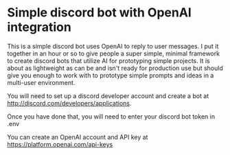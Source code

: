 # Simple discord bot with OpenAI integration

This is a simple discord bot uses OpenAI to reply to user messages. I put it together in an hour or so to give people a super simple, minimal framework to create discord bots that utilize AI for prototyping simple projects. It is about as lightweight as can be and isn't ready for production use but should give you enough to work with to prototype simple prompts and ideas in a multi-user environment.

You will need to set up a discord developer account and create a bot at http://discord.com/developers/applications.

Once you have done that, you will need to enter your discord bot token in .env

You can create an OpenAI account and API key at https://platform.openai.com/api-keys